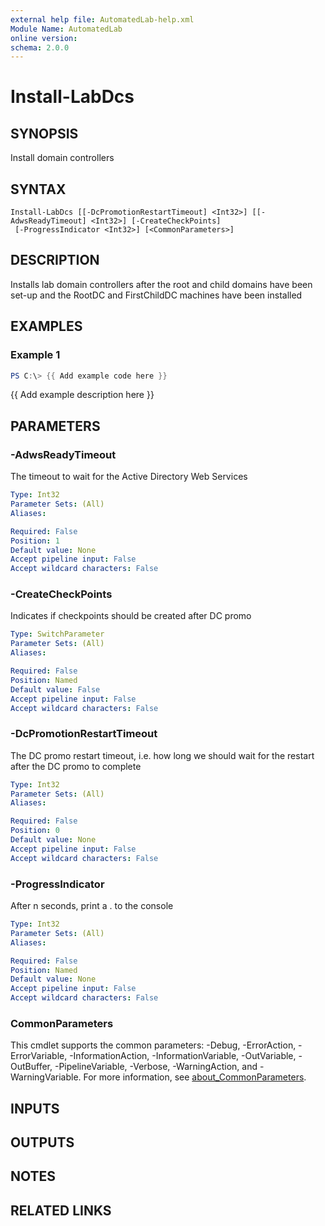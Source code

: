 ```yaml
---
external help file: AutomatedLab-help.xml
Module Name: AutomatedLab
online version:
schema: 2.0.0
---
```


# Install-LabDcs

## SYNOPSIS
Install domain controllers

## SYNTAX

```
Install-LabDcs [[-DcPromotionRestartTimeout] <Int32>] [[-AdwsReadyTimeout] <Int32>] [-CreateCheckPoints]
 [-ProgressIndicator <Int32>] [<CommonParameters>]
```

## DESCRIPTION
Installs lab domain controllers after the root and child domains have been set-up and the RootDC and FirstChildDC machines have been installed

## EXAMPLES

### Example 1
```powershell
PS C:\> {{ Add example code here }}
```

{{ Add example description here }}

## PARAMETERS

### -AdwsReadyTimeout
The timeout to wait for the Active Directory Web Services

```yaml
Type: Int32
Parameter Sets: (All)
Aliases:

Required: False
Position: 1
Default value: None
Accept pipeline input: False
Accept wildcard characters: False
```

### -CreateCheckPoints
Indicates if checkpoints should be created after DC promo

```yaml
Type: SwitchParameter
Parameter Sets: (All)
Aliases:

Required: False
Position: Named
Default value: False
Accept pipeline input: False
Accept wildcard characters: False
```

### -DcPromotionRestartTimeout
The DC promo restart timeout, i.e.
how long we should wait for the restart after the DC promo to complete

```yaml
Type: Int32
Parameter Sets: (All)
Aliases:

Required: False
Position: 0
Default value: None
Accept pipeline input: False
Accept wildcard characters: False
```

### -ProgressIndicator
After n seconds, print a .
to the console

```yaml
Type: Int32
Parameter Sets: (All)
Aliases:

Required: False
Position: Named
Default value: None
Accept pipeline input: False
Accept wildcard characters: False
```

### CommonParameters
This cmdlet supports the common parameters: -Debug, -ErrorAction, -ErrorVariable, -InformationAction, -InformationVariable, -OutVariable, -OutBuffer, -PipelineVariable, -Verbose, -WarningAction, and -WarningVariable. For more information, see [about_CommonParameters](http://go.microsoft.com/fwlink/?LinkID=113216).

## INPUTS

## OUTPUTS

## NOTES

## RELATED LINKS
